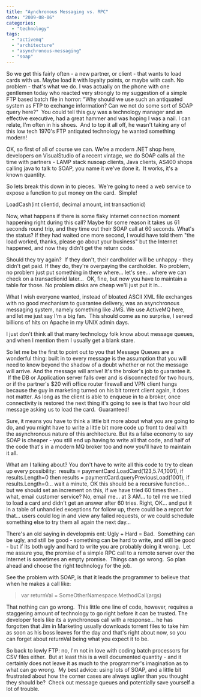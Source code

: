 ```yaml
---
title: "Aynchronous Messaging vs. RPC"
date: "2009-08-06"
categories: 
  - "technology"
tags: 
  - "activemq"
  - "architecture"
  - "asynchronous-messaging"
  - "soap"
---
```


So we get this fairly often - a new partner, or client - that wants to load cards with us. Maybe load it with loyalty points, or maybe with cash. No problem - that's what we do. I was actually on the phone with one gentlemen today who reacted very strongly to my suggestion of a simple FTP based batch file in horror: "Why should we use such an antiquated system as FTP to exchange information? Can we not do some sort of SOAP query here?"  You could tell this guy was a technology manager and an effective executive, had a great hammer and was hoping I was a nail. I can relate, I'm often in his shoes.  And to top it all off, he wasn't taking any of this low tech 1970's FTP antiquted technology he wanted something modern!

OK, so first of all of course we can. We're a modern .NET shop here, developers on VisualStudio of a recent vintage, we do SOAP calls all the time with partners - LAMP stack nusoap clients, Java clients, AS400 shops calling java to talk to SOAP, you name it we've done it.  It works, it's a known quantity.

So lets break this down in to pieces.  We're going to need a web service to expose a function to put money on the card.  Simple!

LoadCash(int clientid, decimal amount, int transactionid)

Now, what happens if there is some flaky internet connection moment happening right during this call? Maybe for some reason it takes us 61 seconds round trip, and they time out their SOAP call at 60 seconds. What's the status? If they had waited one more second, I would have told them "the load worked, thanks, please go about your business" but the Internet happened, and now they didn't get the return code.

Should they try again?  If they don't, their cardholder will be unhappy - they didn't get paid. If they do, they're overpaying the cardholder.  No problem, no problem just put something in there where... let's see... where we can check on a transactionid later...  OK, fine, but now you have to maintain a table for those. No problem disks are cheap we'll just put it in...

What I wish everyone wanted, instead of bloated ASCII XML file exchanges with no good mechanism to guarantee delivery, was an asynchronous messaging system, namely something like JMS. We use ActiveMQ here, and let me just say I'm a big fan.  This should come as no surprise, I served billions of hits on Apache in my UNIX admin days.

I just don't think all that many technology folk know about message queues, and when I mention them I usually get a blank stare.

So let me be the first to point out to you that Message Queues are a wonderful thing: built in to every message is the assumption that you will need to know beyond the shadow of a doubt whether or not the message will arrive. And the message will arrive! It's the broker's job to guarantee it.  If the DB or Application server falls over and is disconnected for two hours, or if the partner's $20 wifi office router firewall and VPN client hangs because the guy in marketing turned on his bit torrent client again, it does not matter. As long as the client is able to enqueue in to a broker, once connectivity is restored the next thing it's going to see is that two hour old message asking us to load the card.  Guaranteed!

Sure, it means you have to think a little bit more about what you are going to do, and you might have to write a little bit more code up front to deal with the asynchronous nature of this architecture. But its a false economy to say SOAP is cheaper - you still end up having to write all that code, and half of the code that's in a modern MQ broker too and now you'll have to maintain it all.

What am I talking about? You don't have to write all this code to try to clean up every possibility:  results = paymentCard.LoadCard(123,5.74,1001), if results.Length=0 then results = paymentCard.queryPreviousLoad(1001), if results.Length=0... wait a minute, OK this should be a recursive function... but we should set an increment on this, if we have tried 60 times then... what, email customer service? No, email me... at 3 AM... to tell me we tried to load a card and didn't get an answer after 60 tries. Right, OK... and put it in a table of unhandled exceptions for follow up, there could be a report for that... users could log in and view any failed requests, or we could schedule something else to try them all again the next day...

There's an old saying in developmis ent: Ugly + Hard = Bad.  Something can be ugly, and still be good - something can be hard to write, and still be good - but if its both ugly and hard to write you are probably doing it wrong.  Let me assure you, the promise of a simple RPC call to a remote server over the Internet is sometimes an empty promise.  Things can go wrong.  So plan ahead and choose the right technology for the job.

See the problem with SOAP, is that it leads the programmer to believe that when he makes a call like:

> var returnVal = SomeOtherNamespace.MethodCall(args)

That nothing can go wrong.  This little one line of code, however, requires a staggering amount of technology to go right before it can be trusted. The developer feels like its a synchronous call with a response... he has forgotten that Jim in Marketing usually downloads torrent files to take him as soon as his boss leaves for the day and that's right about now, so you can forget about returnVal being what you expect it to be.

So back to lowly FTP: no, I'm not in love with coding batch processors for CSV files either.  But at least this is a well documented quantity - and it certainly does not leave it as much to the programmer's imagination as to what can go wrong.  My best advice: using lots of SOAP, and a little bit frustrated about how the corner cases are always uglier than you thought they should be?  Check out message queues and potentially save yourself a lot of trouble.
